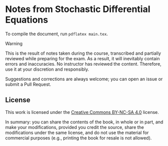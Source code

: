 # Notes from Stochastic Differential Equations

To compile the document, run `pdflatex main.tex`.

> [!WARNING]
> This is the result of notes taken during the course, transcribed and partially reviewed while preparing for the exam. As a result, it will inevitably contain errors and inaccuracies. No instructor has reviewed the content. Therefore, use it at your discretion and responsibly.

Suggestions and corrections are always welcome; you can open an issue or submit a Pull Request.

## License

This work is licensed under the [Creative Commons BY-NC-SA 4.0](https://creativecommons.org/licenses/by-nc-sa/4.0/) license.

In summary: you can share the contents of the book, in whole or in part, and make your modifications, provided you credit the source, share the modifications under the same license, and do not use the material for commercial purposes (e.g., printing the book for resale is not allowed).